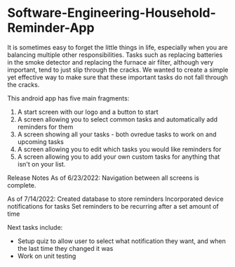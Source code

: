 # Software-Engineering-Household-Reminder-App

It is sometimes easy to forget the little things in life, especially when you are balancing multiple other responsibilities. 
Tasks such as replacing batteries in the smoke detector and replacing the furnace air filter, although very important, tend to just slip through the cracks. 
We wanted to create a simple yet effective way to make sure that these important tasks do not fall through the cracks.

This android app has five main fragments:
1. A start screen with our logo and a button to start
2. A screen allowing you to select common tasks and automatically add reminders for them
3. A screen showing all your tasks - both ovredue tasks to work on and upcoming tasks
4. A screen allowing you to edit which tasks you would like reminders for
5. A screen allowing you to add your own custom tasks for anything that isn't on your list.

Release Notes
As of 6/23/2022:
Navigation between all screens is complete.

As of 7/14/2022:
Created database to store reminders 
Incorporated device notifications for tasks 
Set reminders to be recurring after a set amount of time

Next tasks include:
- Setup quiz to allow user to select what notification they want, and when the last time they changed it was
- Work on unit testing
